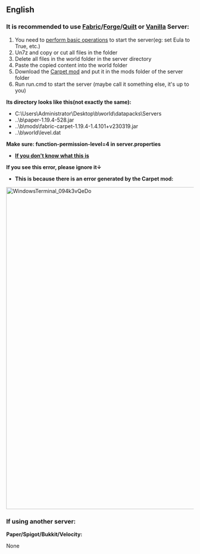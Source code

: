 ## English

### It is recommended to use [Fabric](https://fabricmc.net/use/server/)/[Forge](https://files.minecraftforge.net/net/minecraftforge/forge/)/[Quilt](https://quiltmc.org/en/install/server/) or [Vanilla](https://www.minecraft.net/en-us/download/server) Server:

1. You need to [perform basic operations](https://minecraft.fandom.com/wiki/Tutorials/Setting_up_a_server) to start the server(eg: set Eula to True, etc.)
2. Un7z and copy or cut all files in the folder
3. Delete all files in the world folder in the server directory
4. Paste the copied content into the world folder
5. Download the [Carpet mod](https://modrinth.com/mod/carpet) and put it in the mods folder of the server folder
6. Run run.cmd to start the server (maybe call it something else, it's up to you)

**Its directory looks like this(not exactly the same):**

- C:\Users\Administrator\Desktop\b\world\datapacks\Servers
- ..\b\paper-1.19.4-528.jar
- ..\b\mods\fabric-carpet-1.19.4-1.4.101+v230319.jar
- ..\b\world\level.dat

**Make sure: function-permission-level=4 in server.properties**
- **[If you don't know what this is](https://minecraft.fandom.com/wiki/Server.properties)**

**If you see this error, please ignore it↓**
- **This is because there is an error generated by the Carpet mod:**
<img width="865" alt="WindowsTerminal_094k3vQeDo" src="https://github.com/LingLing1301/Minecraft-Server-Next-Generation/assets/65935235/c888409b-96ac-445a-9920-e11f923acbe1">


### If using another server:

**Paper/Spigot/Bukkit/Velocity:**

None




















